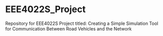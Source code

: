 # EEE4022S_Project
Repository for EEE4022S Project titled: Creating a Simple Simulation Tool for Communication Between Road Vehicles and the Network
